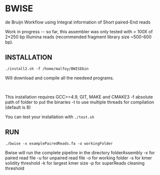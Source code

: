 BWISE
=====

de Bruijn Workflow using Integral information of Short paired-End reads

Work in progress -- so far, this assembler was only tested with > 100X of 2*250 bp Illumina reads (recommended fragment library size ~500-600 bp). 

INSTALLATION
------------

`./install2.sh -f /home/malfoy/BWISEbin`

Will download and compile all the needeed programs.

 

This installation requires GCC\>=4.9, GIT, MAKE and CMAKE3
-f absolute path of folder to put the binaries
-t to use multiple threads for compilation (default is 8)

You can test your installation  with `./test.sh`

RUN
---

`./bwise -x examplePairedReads.fa -o workingFolder`

Bwise will run the complete pipeline in the directory folderAssembly 
-x for paired read file 
-u for unpaired read file 
-o for working folder 
-s for kmer solidity threshold 
-k for largest kmer size 
-p for superReads cleaning threshold
